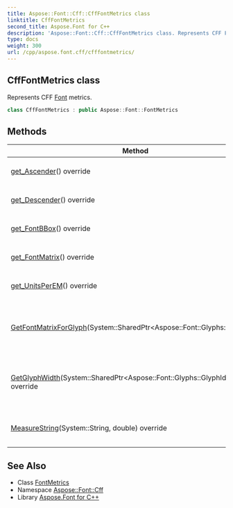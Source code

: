 ```yaml
---
title: Aspose::Font::Cff::CffFontMetrics class
linktitle: CffFontMetrics
second_title: Aspose.Font for C++
description: 'Aspose::Font::Cff::CffFontMetrics class. Represents CFF Font metrics in C++.'
type: docs
weight: 300
url: /cpp/aspose.font.cff/cfffontmetrics/
---
```

## CffFontMetrics class


Represents CFF [Font](../../aspose.font/font/) metrics.

```cpp
class CffFontMetrics : public Aspose::Font::FontMetrics
```

## Methods

| Method | Description |
| --- | --- |
| [get_Ascender](./get_ascender/)() override | Gets Ascender value. |
| [get_Descender](./get_descender/)() override | Gets Descender value. |
| [get_FontBBox](./get_fontbbox/)() override | Gets [FontBBox](../../aspose.font/fontbbox/) value. |
| [get_FontMatrix](./get_fontmatrix/)() override | Gets FontMatrix value. |
| [get_UnitsPerEM](./get_unitsperem/)() override | Gets UnitsPerEM value. |
| [GetFontMatrixForGlyph](./getfontmatrixforglyph/)(System::SharedPtr\<Aspose::Font::Glyphs::GlyphId\>) | Calculates transformation matrix for glyph specified by id. |
| [GetGlyphWidth](./getglyphwidth/)(System::SharedPtr\<Aspose::Font::Glyphs::GlyphId\>) override | Returns glyph width. May be overridden by specific [Font](../../aspose.font/font/) encoding inheritors. |
| [MeasureString](./measurestring/)(System::String, double) override | Measures string and returns string width. |
## See Also

* Class [FontMetrics](../../aspose.font/fontmetrics/)
* Namespace [Aspose::Font::Cff](../)
* Library [Aspose.Font for C++](../../)
